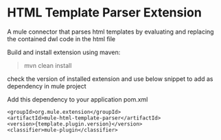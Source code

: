 # HTML Template Parser Extension
A mule connector that parses html templates by evaluating and replacing the contained dwl code in the html file

Build and install extension using maven:
> mvn clean install

check the version of installed extension and use below snippet to add as dependency in mule project

Add this dependency to your application pom.xml

```
<groupId>org.mule.extension</groupId>
<artifactId>mule-html-template-parser</artifactId>
<version>{template.plugin.version}</version>
<classifier>mule-plugin</classifier>

```
